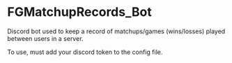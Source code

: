 # FGMatchupRecords_Bot

Discord bot used to keep a record of matchups/games (wins/losses) played between users in a server. 

To use, must add your discord token to the config file.
